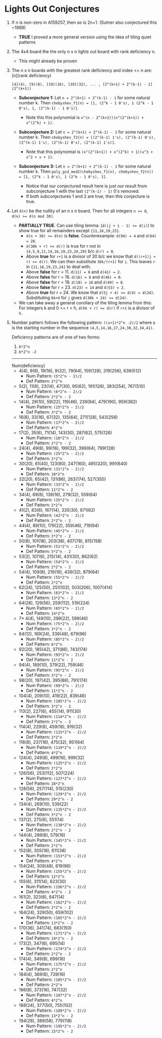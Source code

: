 # Lights Out Conjectures

1. If n is non-zero in A159257, then so is 2n+1. (Sutner also conjectured this ~1989)

   - **TRUE** I proved a more general version using the idea of tiling quiet patterns

2. The 4x4 board the the only n x n lights out board with rank deficiency n.

   - This might already be proven

3. The n x n boards with the greatest rank deficiency and index <= n are: [n](rank deficiency)

   ```
   [4](4), [9](8), [19](16), [39](32), ... , [2^(k+1) + 2^(k-1) - 1](2^(k+1))
   ```

   - **Subconjecture 1:** Let `n = 2^(k+1) + 2^(k-1) - 1` for some natural number k.
     Then `chebyshev_f1(n) = [1, (2^k - 1 0's), 1 (2^k - 1 0's), 1, (2^(k-1) - 1 0's)]`.

     - Note this this polynomial is `x^(n - 2^(k+2))(x^(2^(k+1)) + x^(2^k) + 1)`.

   - **Subconjecture 2:** Let `n = 2^(k+1) + 2^(k-1) - 1` for some natural number k.
     Then `chebyshev_f2(n) = [(2^(k-1) 1's), (2^(k-1) 0's), (2^(k-1) 1's), (2^(k-1) 0's), (2^(k-1) 1's)]`.

     - Note that this polynomial is `(x^(2^(k+1)) + x^(2^k) + 1)(x^3 + x^2 + x + 1)`.

   - **Subconjecture 3:** Let `n = 2^(k+1) + 2^(k-1) - 1` for some natural number k.
     Then `poly_gcd_mod2(chebyshev_f1(n), chebyshev_f2(n)) = [1, (2^k - 1 0's), 1 (2^k - 1 0's), 1]`.
     - Notice that our conjectured result here is just our result from subconjecture 1 with the last `(2^(k-1) - 1)` 0's removed.
     - If both subconjectures 1 and 2 are true, then this conjecture is true.

4. Let `d(n)` be the nullity of an n x n board. Then for all integers `n >= 0`, `d(n) >= d(n mod 30)`.

   - **PARTIALLY TRUE**.
     Can use tiling lemma: (`d(ij + i - 1) >= d(i)`) to show true for all remainders except `{11,16,19,23}`.
     - `d(n + 30) >= d(n)` is **false**.
       Counterexample: `d(94) = 4` and `d(64) = 28`.
     - `d(30k + r) >= d(r)` is true for r not in `{4,5,9,11,14,16,19,23,24,29}` b/c `d(r) = 0`.
     - Above **true** for `r+1` is a divisor of 30 b/c we know that `d((r+1)j + r) >= d(r)`.
       We can then substitute `30k/(r+1)` for `j`.
       This leaves `r` in `{11,16,19,23,24}` to deal with.
     - Above **false** for r = 11.
       `d(11) = 6` and `d(41) = 2`.
     - Above **false** for r = 16.
       `d(16) = 8` and `d(46) = 0`.
     - Above **false** for r = 19.
       `d(19) = 16` and `d(49) = 8`.
     - Above **false** for r = 23.
       `d(23) = 14` and `d(53) = 2`.
     - Above **true** for r = 24.
       We know that `d(5j + 4) >= d(4) = d(24)`.
       Substituting `6k+4` for `j` gives `d(30k + 24) >= d(24)`.
   - We can take away a general corollary of the tiling lemma from this: For integers k and 0 <= r < h, `d(hk + r) >= d(r)` if `r+1` is a divisor of `h`.

5. Number pattern follows the following pattern:
   `((s+1)*2^n -2)/2`
   where s is the starting number in the sequence `(4,5,14,16,17,24,30,32,34,41)`.

   Deficiency patterns are of one of two forms:

   1. `b*2^n`
   2. `b*2^n -2`

   <hr />
   Num(deficiency)

   - 4(4), 9(8), 19(16), 9(32), 79(64), 159(128), 319(256), 639(512)
     - Num Pattern: `(5*2^n - 2)/2`
     - Def Pattern: `2*2^n`
   - 5(2), 11(6), 23(14), 47(30), 95(62), 191(126), 383(254), 767(510)
     - Num Pattern: `(6*2^n - 2)/2`
     - Def Pattern: `2*2^n - 2`
   - 14(4), 29(10), 59(22), 119(46), 239(94), 479(190), 959(382)
     - Num Pattern: `(15*2^n - 2)/2`
     - Def Pattern: `3*2^n - 2`
   - 16(8), 33(16), 67(32), 135(64), 271(128), 543(256)
     - Num Pattern: `(17*2^n - 2)/2`
     - Def Pattern: `4*2^n`
   - 17(2), 35(6), 71(14), 143(30), 287(62), 575(126)
     - Num Pattern: `(18*2^n - 2)/2`
     - Def Pattern: `2*2^n - 2`
   - 24(4), 49(8), 99(16), 199(32), 399(64), 799(128)
     - Num Pattern: `(25*2^n - 2)/2`
     - Def Pattern: `2*2^n`
   - 30(20), 61(40), 123(80), 247(160), 495(320), 991(640)
     - Num Pattern: `(31*2^n - 2)/2`
     - Def Pattern: `10*2^n`
   - 32(20), 65(42), 131(86), 263(174), 527(350)
     - Num Pattern: `(33*2^n - 2)/2`
     - Def Pattern: `11*2^n - 2`
   - 34(4), 69(8), 139(16), 279(32), 559(64)
     - Num Pattern: `(35*2^n - 2)/2`
     - Def Pattern: `2*2^n`
   - 41(2), 83(6), 167(14), 335(30), 671(62)
     - Num Pattern: `(42*2^n - 2)/2`
     - Def Pattern: `2*2^n - 2`
   - 44(4), 89(10), 179(22), 359(46), 719(94)
     - Num Pattern: `(45*2^n - 2)/2`
     - Def Pattern: `3*2^n - 2`
   - 50(8), 101(18), 203(38), 407(78), 815(158)
     - Num Pattern: `(51*2^n - 2)/2`
     - Def Pattern: `5*2^n - 2`
   - 53(2), 107(6), 215(14), 431(30), 862(62)
     - Num Pattern: `(54*2^n - 2)/2`
     - Def Pattern: `2*2^n - 2`
   - 54(4), 109(8), 219(16), 439(32), 879(64)
     - Num Pattern: `(55*2^n - 2)/2`
     - Def Pattern: `2*2^n`
   - 62(24), 125(50), 251(102), 503(206), 1007(414)
     - Num Pattern: `(63*2^n - 2)/2`
     - Def Pattern: `13*2^n - 2`
   - 64(28), 129(56), 259(112), 519(224)
     - Num Pattern: `(65*2^n - 2)/2`
     - Def Pattern: `14*2^n`
   - 7\* 4(4), 149(10), 299(22), 599(46)
     - Num Pattern: `(75*2^n - 2)/2`
     - Def Pattern: `3*2^n - 2`
   - 84(12), 169(24), 339(48), 679(96)
     - Num Pattern: `(85*2^n - 2)/2`
     - Def Pattern: `6*2^n`
   - 92(20), 185(42), 371(86), 743(174)
     - Num Pattern: `(93*2^n - 2)/2`
     - Def Pattern: `11*2^n - 2`
   - 94(4), 189(10), 379(22), 759(46)
     - Num Pattern: `(95*2^n - 2)/2`
     - Def Pattern: `3*2^n - 2`
   - 98(20), 197(42), 395(86), 791(174)
     - Num Pattern: `(99*2^n - 2)/2`
     - Def Pattern: `11*2^n - 2`
   - 104(4), 209(10), 419(22), 839(46)
     - Num Pattern: `(105*2^n - 2)/2`
     - Def Pattern: `3*2^n - 2`
   - 113(2), 227(6), 455(14), 911(30)
     - Num Pattern: `(114*2^n - 2)/2`
     - Def Pattern: `2*2^n - 2`
   - 114(4), 229(8), 459(16), 919(32)
     - Num Pattern: `(115*2^n - 2)/2`
     - Def Pattern: `2*2^n`
   - 118(8), 237(16), 475(32), 951(64)
     - Num Pattern: `(119*2^n - 2)/2`
     - Def Pattern: `4*2^n`
   - 124(4), 249(8), 499(16), 999(32)
     - Num Pattern: `(125*2^n - 2)/2`
     - Def Pattern: `2*2^n`
   - 126(56), 253(112), 507(224)
     - Num Pattern: `(127*2^n - 2)/2`
     - Def Pattern: `28*2^n`
   - 128(56), 257(114), 515(230)
     - Num Pattern: `(129*2^n - 2)/2`
     - Def Pattern: `29*2^n - 2`
   - 134(4), 269(10), 539(22)
     - Num Pattern: `(135*2^n - 2)/2`
     - Def Pattern: `3*2^n - 2`
   - 137(2), 275(6), 551(14)
     - Num Pattern: `(138*2^n - 2)/2`
     - Def Pattern: `2*2^n - 2`
   - 144(4), 289(8), 579(16)
     - Num Pattern: `(145*2^n - 2)/2`
     - Def Pattern: `2*2^n`
   - 152(8), 305(18), 611(38)
     - Num Pattern: `(153*2^n - 2)/2`
     - Def Pattern: `4*2^n`
   - 154(24), 309(48), 619(96)
     - Num Pattern: `(155*2^n - 2)/2`
     - Def Pattern: `12*2^n`
   - 155(6), 311(14), 623(30)
     - Num Pattern: `(156*2^n - 2)/2`
     - Def Pattern: `4*2^n - 2`
   - 161(2), 323(6), 647(14)
     - Num Pattern: `(162*2^n - 2)/2`
     - Def Pattern: `2*2^n - 2`
   - 164(24), 329(50), 659(102)
     - Num Pattern: `(165*2^n - 2)/2`
     - Def Pattern: `13*2^n - 2`
   - 170(36), 341(74), 683(150)
     - Num Pattern: `(171*2^n - 2)/2`
     - Def Pattern: `19*2^n - 2`
   - 173(2), 347(6), 695(14)
     - Num Pattern: `(174*2^n - 2)/2`
     - Def Pattern: `2*2^n - 2`
   - 174(4), 349(8), 699(16)
     - Num Pattern: `(175*2^n - 2)/2`
     - Def Pattern: `2*2^n`
   - 184(4), 369(8), 739(16)
     - Num Pattern: `(185*2^n - 2)/2`
     - Def Pattern: `2*2^n`
   - 186(8), 373(16), 747(32)
     - Num Pattern: `(187*2^n - 2)/2`
     - Def Pattern: `4*2^n`
   - 188(24), 377(50), 755(102)
     - Num Pattern: `(189*2^n - 2)/2`
     - Def Pattern: `13*2^n - 2`
   - 194(28), 389(58), 779(118)
     - Num Pattern: `(195*2^n - 2)/2`
     - Def Pattern: `15*2^n - 2`
